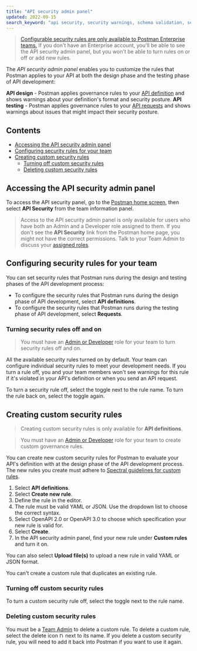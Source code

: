 ```yaml
---
title: "API security admin panel"
updated: 2022-09-15
search_keyword: "api security, security warnings, schema validation, security validation, api security audit, api security scan, api schema vulnerabilities, security audit"
---
```


> [Configurable security rules are only available to Postman Enterprise teams.](https://www.postman.com/pricing) If you don't have an Enterprise account, you'll be able to see the API security admin panel, but you won't be able to turn rules on or off or add new rules.

The _API security admin panel_ enables you to customize the rules that Postman applies to your API at both the design phase and the testing phase of API development:

**API design** - Postman applies governance rules to your [API definition](/docs/designing-and-developing-your-api/defining-an-api/) and shows warnings about your definition's format and security posture.
**API testing** - Postman applies governance rules to your [API requests](https://learning.postman.com/docs/api-governance/api-testing/api-testing-warnings/) and shows warnings about issues that might impact their security posture.

<!-- TODO: screenshot -->

## Contents

* [Accessing the API security admin panel](#accessing-the-api-security-admin-panel)
* [Configuring security rules for your team](#configuring-security-rules-for-your-team)
* [Creating custom security rules](#creating-custom-security-rules)
    * [Turning off custom security rules](#turning-off-custom-security-rules)
    * [Deleting custom security rules](#deleting-custom-security-rules)

## Accessing the API security admin panel

To access the API security panel, go to the [Postman home screen](https://go.postman.co/), then select **API Security** from the team information panel.

> Access to the API security admin panel is only available for users who have both an Admin and a Developer role assigned to them. If you don't see the **API Security** link from the Postman home page, you might not have the correct permissions. Talk to your Team Admin to discuss your [assigned roles](/docs/collaborating-in-postman/roles-and-permissions/).

## Configuring security rules for your team

You can set security rules that Postman runs during the design and testing phases of the API development process:

* To configure the security rules that Postman runs during the design phase of API development, select **API definitions**.
* To configure the security rules that Postman runs during the testing phase of API development, select **Requests**.

<!-- TODO: screenshot -->

### Turning security rules off and on

> You must have an [Admin or Developer](/docs/collaborating-in-postman/roles-and-permissions/) role for your team to turn security rules off and on.

All the available security rules turned on by default. Your team can configure individual security rules to meet your development needs. If you turn a rule off, you and your team members won't see warnings for this rule if it's violated in your API's definition or when you send an API request.

To turn a security rule off, select the toggle next to the rule name. To turn the rule back on, select the toggle again.

<!-- TODO: screenshot -->

## Creating custom security rules

> Creating custom security rules is only available for **API definitions**.
<!--  -->
> You must have an [Admin or Developer](/docs/collaborating-in-postman/roles-and-permissions/) role for your team to create custom governance rules.

You can create new custom security rules for Postman to evaluate your API's definition with at the design phase of the API development process. The new rules you create must adhere to [Spectral guidelines for custom rules](https://meta.stoplight.io/docs/spectral/e5b9616d6d50c-custom-rulesets).

1. Select **API definitions**.
1. Select **Create new rule**.
1. Define the rule in the editor.
    <!-- TODO: screenshot -->
1. The rule must be valid YAML or JSON. Use the dropdown list to choose the correct syntax.
1. Select OpenAPI 2.0 or OpenAPI 3.0 to choose which specification your new rule is valid for.
1. Select **Create**.
1. In the API security admin panel, find your new rule under **Custom rules** and turn it on.

<!-- TODO: screenshot -->

You can also select **Upload file(s)** to upload a new rule in valid YAML or JSON format.

You can't create a custom rule that duplicates an existing rule. 

### Turning off custom security rules

To turn a custom security rule off, select the toggle next to the rule name.

### Deleting custom security rules

You must be a [Team Admin](/docs/collaborating-in-postman/roles-and-permissions/) to delete a custom rule. To delete a custom rule, select the delete icon <img alt="Delete icon" src="https://assets.postman.com/postman-docs/icon-delete-v9.jpg#icon" width="12px"> next to its name. If you delete a custom security rule, you will need to add it back into Postman if you want to use it again.
